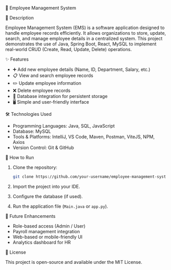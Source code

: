 📌 Employee Management System

🔹 Description

Employee Management System (EMS) is a software application designed to handle employee records efficiently.
It allows organizations to store, update, search, and manage employee details in a centralized system. 
This project demonstrates the use of Java, Spring Boot, React, MySQL to implement real-world CRUD (Create, Read, Update, Delete) operations.


✨ Features

* ➕ Add new employee details (Name, ID, Department, Salary, etc.)
* 📋 View and search employee records
* ✏️ Update employee information
* ❌ Delete employee records
* 💾 Database integration for persistent storage
* 🖥️ Simple and user-friendly interface

 🛠️ Technologies Used

* Programming Languages: Java, SQL, JavaScript
* Database: MySQL
* Tools & Platforms: IntelliJ, VS Code, Maven, Postman, ViteJS, NPM, Axios
* Version Control: Git & GitHub


🚀 How to Run

1. Clone the repository:

   ```bash
   git clone https://github.com/your-username/employee-management-system.git
   ```
2. Import the project into your IDE.
3. Configure the database (if used).
4. Run the application file (`Main.java` or `app.py`).

🎯 Future Enhancements

* Role-based access (Admin / User)
* Payroll management integration
* Web-based or mobile-friendly UI
* Analytics dashboard for HR

📖 License

This project is open-source and available under the MIT License.

